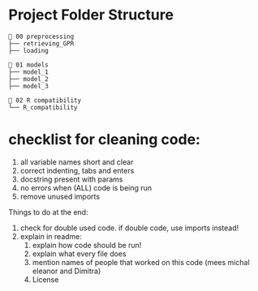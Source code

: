 # Project Folder Structure

```
📁 00 preprocessing  
├── retrieving_GPR  
├── loading  

📁 01 models  
├── model_1  
├── model_2
├── model_3

📁 02 R compatibility  
└── R_compatibility  
```
# checklist for cleaning code:
1. all variable names short and clear
2. correct indenting, tabs and enters
3. docstring present with params
4. no errors when (ALL) code is being run
5. remove unused imports

Things to do at the end: 
1. check for double used code. if double code, use imports instead!
2. explain in readme:
   1. explain how code should be run!
   2. explain what every file does
   3. mention names of people that worked on this code (mees michal eleanor and Dimitra)
   4. License
